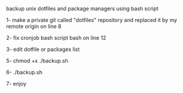 backup unix dotfiles and package managers using bash script

1- make a private git called "dotfiles"  repository and replaced it by my remote origin on line 8

2- fix cronjob bash script bash on line 12

3- edit dotfile or packages list

5- chmod +x ./backup.sh

6- ./backup.sh

7- enjoy
